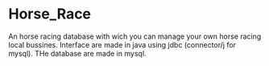 # Horse_Race
An horse racing database with wich you can manage your own horse racing local bussines.
Interface are made in java using jdbc (connector/j for mysql).
THe database are made in mysql.
